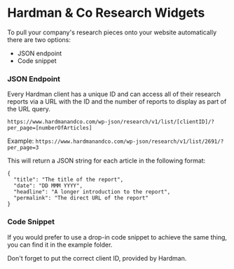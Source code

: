 # Hardman & Co Research Widgets

To pull your company's research pieces onto your website automatically there are two options:

- JSON endpoint
- Code snippet

### JSON Endpoint
Every Hardman client has a unique ID and can access all of their research reports via a URL with the ID and the number of reports to display as part of the URL query.

`https://www.hardmanandco.com/wp-json/research/v1/list/[clientID]/?per_page=[numberOfArticles]`

Example:
`https://www.hardmanandco.com/wp-json/research/v1/list/2691/?per_page=3`

This will return a JSON string for each article in the following format:

```
{
  "title": "The title of the report",
  "date": "DD MMM YYYY",
  "headline": "A longer introduction to the report",
  "permalink": "The direct URL of the report"
}
```

### Code Snippet
If you would prefer to use a drop-in code snippet to achieve the same thing, you can find it in the example folder.

Don't forget to put the correct client ID, provided by Hardman.
